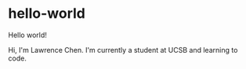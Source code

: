 # hello-world
Hello world! 

Hi, I'm Lawrence Chen. 
I'm currently a student at UCSB and learning to code. 
